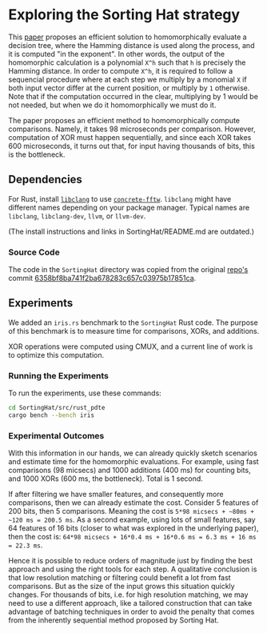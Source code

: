 # Exploring the Sorting Hat strategy

This [paper](https://eprint.iacr.org/2022/757.pdf) proposes an efficient solution to homomorphically evaluate a decision tree, where the Hamming distance is used along the process, and it is computed "in the exponent". In other words, the output of the homomorphic calculation is a polynomial `X^h` such that `h` is precisely the Hamming distance. In order to compute `X^h`, it is required to follow a sequencial procedure where at each step we multiply by a monomial `X` if both input vector differ at the current position, or multiply by `1` otherwise. Note that if the computation occurred in the clear, multiplying by 1 would be not needed, but when we do it homomorphically we must do it.

The paper proposes an efficient method to homomorphically compute comparisons. Namely, it takes 98 microseconds per comparison. However, computation of XOR must happen sequentially, and since each XOR takes 600 microseconds, it turns out that, for input having thousands of bits, this is the bottleneck.

## Dependencies

For Rust, install [`libclang`](https://clang.llvm.org/docs/LibClang.html) to use [`concrete-fftw`](https://github.com/zama-ai/concrete-fftw). `libclang` might have different names depending on your package manager. Typical names are `libclang`, `libclang-dev`, `llvm`, or `llvm-dev`.

(The install instructions and links in SortingHat/README.md are outdated.)

### Source Code

The code in the `SortingHat` directory was copied from the original [repo's](https://github.com/KULeuven-COSIC/SortingHat) commit [6358bf8ba741f2ba678283c657c03975b17851ca](https://github.com/KULeuven-COSIC/SortingHat/tree/6358bf8ba741f2ba678283c657c03975b17851ca).

## Experiments

We added an `iris.rs` benchmark to the `SortingHat` Rust code. The purpose of this benchmark is to measure time for comparisons, XORs, and additions.

XOR operations were computed using CMUX, and a current line of work is to optimize this computation.

### Running the Experiments

To run the experiments, use these commands:
```sh
cd SortingHat/src/rust_pdte
cargo bench --bench iris
```

### Experimental Outcomes

With this information in our hands, we can already quickly sketch scenarios and estimate time for the homomorphic evaluations. For example, using fast comparisons (98 micsecs) and 1000 additions (400 ms) for counting bits, and 1000 XORs (600 ms, the bottleneck). Total is 1 second.

If after filtering we have smaller features, and consequently more comparisons, then we can already estimate the cost. Consider 5 features of 200 bits, then 5 comparisons. Meaning the cost is `5*98 micsecs + ~80ms + ~120 ms = 200.5 ms`. As a second example, using lots of small features, say 64 features of 16 bits (closer to what was explored in the underlying paper), then the cost is: `64*98 micsecs + 16*0.4 ms + 16*0.6 ms = 6.3 ms + 16 ms = 22.3 ms`.

Hence it is possible to reduce orders of magnitude just by finding the best approach and using the right tools for each step. A qualitative conclusion is that low resolution matching or filtering could benefit a lot from fast comparisons. But as the size of the input grows this situation quickly changes. For thousands of bits, i.e. for high resolution matching, we may need to use a different approach, like a tailored construction that can take advantage of batching techniques in order to avoid the penalty that comes from the inherently sequential method proposed by Sorting Hat.
